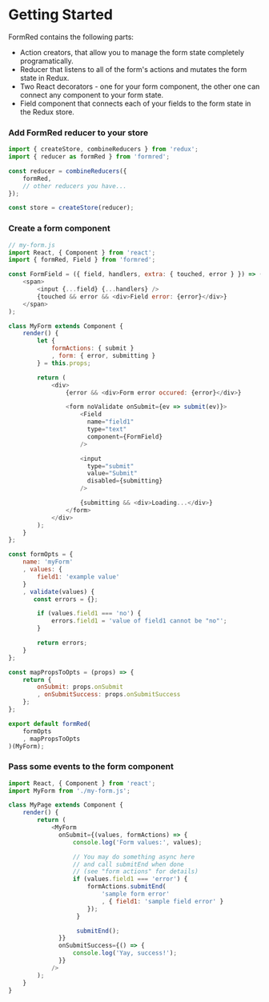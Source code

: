 # Getting Started

FormRed contains the following parts:

* Action creators, that allow you to manage the form state completely programatically.
* Reducer that listens to all of the form's actions and mutates the form state in Redux.
* Two React decorators - one for your form component, the other one can connect any component to your form state.
* Field component that connects each of your fields to the form state in the Redux store.

### Add FormRed reducer to your store

```javascript
import { createStore, combineReducers } from 'redux';
import { reducer as formRed } from 'formred';

const reducer = combineReducers({
    formRed,
    // other reducers you have...
});

const store = createStore(reducer);
```

### Create a form component

```javascript
// my-form.js
import React, { Component } from 'react';
import { formRed, Field } from 'formred';

const FormField = ({ field, handlers, extra: { touched, error } }) => (
    <span>
        <input {...field} {...handlers} />
        {touched && error && <div>Field error: {error}</div>}
    </span>
);

class MyForm extends Component {
    render() {
        let {
            formActions: { submit }
            , form: { error, submitting }
        } = this.props;

        return (
            <div>
                {error && <div>Form error occured: {error}</div>}

                <form noValidate onSubmit={ev => submit(ev)}>
                    <Field
                      name="field1"
                      type="text"
                      component={FormField}
                    />

                    <input
                      type="submit"
                      value="Submit"
                      disabled={submitting}
                    />

                    {submitting && <div>Loading...</div>}
                </form>
            </div>
        );
    }
};

const formOpts = {
    name: 'myForm'
    , values: {
        field1: 'example value'
    }
    , validate(values) {
       const errors = {};

        if (values.field1 === 'no') {
            errors.field1 = 'value of field1 cannot be "no"';
        }

        return errors;
    }
};

const mapPropsToOpts = (props) => {
    return {
        onSubmit: props.onSubmit
        , onSubmitSuccess: props.onSubmitSuccess
    };
};

export default formRed(
	formOpts
    , mapPropsToOpts
)(MyForm);
```

### Pass some events to the form component

```javascript
import React, { Component } from 'react';
import MyForm from './my-form.js';

class MyPage extends Component {
    render() {
        return (
            <MyForm
              onSubmit={(values, formActions) => {
                  console.log('Form values:', values);

                  // You may do something async here
                  // and call submitEnd when done
                  // (see "form actions" for details)
                  if (values.field1 === 'error') {
                      formActions.submitEnd(
                          'sample form error'
                          , { field1: 'sample field error' }
                      });
                   }

                   submitEnd();
              }}
              onSubmitSuccess={() => {
                  console.log('Yay, success!');
              }}
            />
        );
    }
}
```